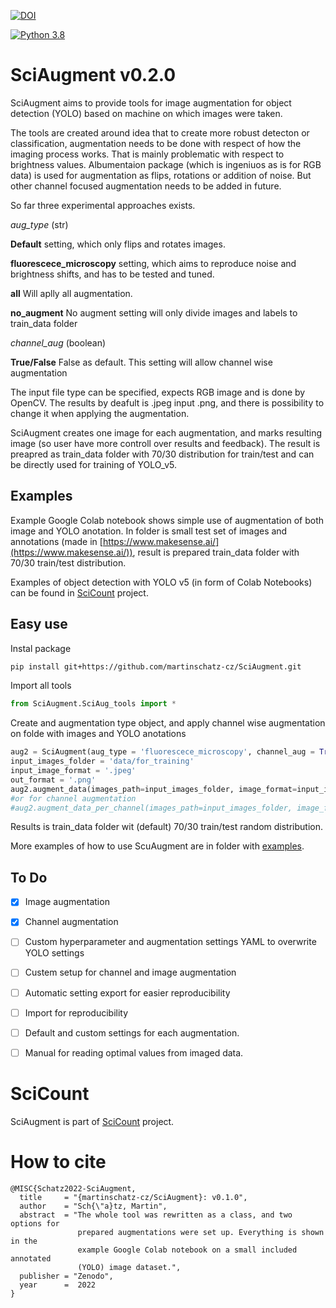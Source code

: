 [![DOI](https://zenodo.org/badge/519150416.svg)](https://zenodo.org/badge/latestdoi/519150416)

[![Python 3.8](https://img.shields.io/badge/python-3.8-green.svg)]()
# SciAugment v0.2.0
SciAugment aims to provide tools for image augmentation for object detection (YOLO) based on machine on which images were taken.

The tools are created around idea that to create more robust detecton or classification, augmentation needs to be done with respect of how the imaging process works. That is mainly problematic with respect to brightness values. Albumentaion package (which is ingeniuos as is for RGB data) is used for augmentation as flips, rotations or addition of noise. But other channel focused augmentation needs to be added in future.

So far three experimental approaches exists.

*aug_type* (str)

**Default** setting, which only flips and rotates images. 

**fluorescece_microscopy**  setting, which aims to reproduce noise and brightness shifts, and has to be tested and tuned.

**all** Will aplly all augmentation.

**no_augment** No augment setting will only divide images and labels to train_data folder

*channel_aug* (boolean)

**True/False** False as default. This setting will allow channel wise augmentation


The input file type can be specified, expects RGB image and is done by OpenCV. The results by deafult is .jpeg input .png, and there is possibility to change it when applying the augmentation.

SciAugment creates one image for each augmentation, and marks resulting image (so user have more controll over results and feedback). The result is preapred as train_data folder with 70/30 distribution for train/test and can be directly used for training of YOLO_v5.

## Examples
Example Google Colab notebook shows simple use of augmentation of both image and YOLO anotation. In folder is small test set of images and annotations (made in [https://www.makesense.ai/](https://www.makesense.ai/)), result is prepared train_data folder with 70/30 train/test distribution.

Examples of object detection with YOLO v5 (in form of Colab Notebooks) can be found in [SciCount](https://github.com/martinschatz-cz/SciCount) project.

## Easy use

Instal package
```bash
pip install git+https://github.com/martinschatz-cz/SciAugment.git
```

Import all tools
```python
from SciAugment.SciAug_tools import *
```

Create and augmentation type object, and apply channel wise augmentation on folde with images and YOLO anotations
```python
aug2 = SciAugment(aug_type = 'fluorescece_microscopy', channel_aug = True)
input_images_folder = 'data/for_training'
input_image_format = '.jpeg'
out_format = '.png'
aug2.augment_data(images_path=input_images_folder, image_format=input_image_format, train = 0.7, output_image_format = out_format)
#or for channel augmentation
#aug2.augment_data_per_channel(images_path=input_images_folder, image_format=input_image_format, train = 0.7, output_image_format = out_format)
```

Results is train_data folder wit (default) 70/30 train/test random distribution.

More examples of how to use ScuAugment are in folder with [examples](https://github.com/martinschatz-cz/SciAugment/tree/main/example_notebooks).

## To Do

- [x] Image augmentation
- [x] Channel augmentation
- [ ] Custom hyperparameter and augmentation settings YAML to overwrite YOLO settings
- [ ] Custem setup for channel and image augmentation
- [ ] Automatic setting export for easier reproducibility
- [ ] Import for reproducibility
- [ ] Default and custom settings for each augmentation.
- [ ] Manual for reading optimal values from imaged data.


# SciCount
SciAugment is part of [SciCount](https://github.com/martinschatz-cz/SciCount) project.

# How to cite

```
@MISC{Schatz2022-SciAugment,
  title     = "{martinschatz-cz/SciAugment}: v0.1.0",
  author    = "Sch{\"a}tz, Martin",
  abstract  = "The whole tool was rewritten as a class, and two options for
               prepared augmentations were set up. Everything is shown in the
               example Google Colab notebook on a small included annotated
               (YOLO) image dataset.",
  publisher = "Zenodo",
  year      =  2022
}
```
